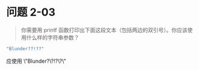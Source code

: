 # 问题 2-03

> 你需要用 printf 函数打印出下面这段文本（包括两边的双引号）。你应该使用什么样的字符串参数？

```c
"Blunder??!??"
```

应使用 \\"Blunder?\\?!?\\?\\"

